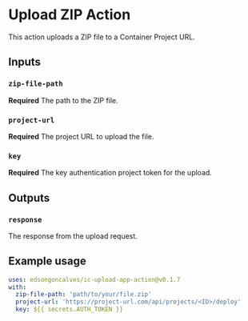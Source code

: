 # Upload ZIP Action

This action uploads a ZIP file to a Container Project URL.

## Inputs

### `zip-file-path`

**Required** The path to the ZIP file.

### `project-url`

**Required** The project URL to upload the file.

### `key`

**Required** The key authentication project token for the upload.

## Outputs

### `response`

The response from the upload request.

## Example usage

```yaml
uses: edsongoncalves/ic-upload-app-action@v0.1.7
with:
  zip-file-path: 'path/to/your/file.zip'
  project-url: 'https://project-url.com/api/projects/<ID>/deploy'
  key: ${{ secrets.AUTH_TOKEN }}

